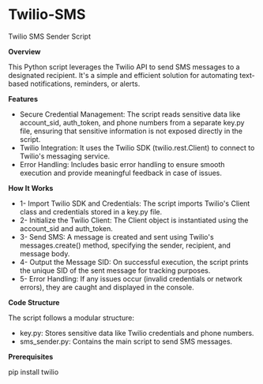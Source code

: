 # Twilio-SMS
Twilio SMS Sender Script

**Overview**

This Python script leverages the Twilio API to send SMS messages to a designated recipient. It's a simple and efficient solution for automating text-based notifications, reminders, or alerts.

**Features**

- Secure Credential Management: The script reads sensitive data like account_sid, auth_token, and phone numbers from a separate key.py file, ensuring that sensitive information is not exposed directly in the script.
- Twilio Integration: It uses the Twilio SDK (twilio.rest.Client) to connect to Twilio's messaging service.
- Error Handling: Includes basic error handling to ensure smooth execution and provide meaningful feedback in case of issues.

**How It Works**

- 1- Import Twilio SDK and Credentials:
The script imports Twilio's Client class and credentials stored in a key.py file.
- 2- Initialize the Twilio Client:
The Client object is instantiated using the account_sid and auth_token.
- 3- Send SMS:
A message is created and sent using Twilio's messages.create() method, specifying the sender, recipient, and message body.
- 4- Output the Message SID:
On successful execution, the script prints the unique SID of the sent message for tracking purposes.
- 5- Error Handling:
If any issues occur (invalid credentials or network errors), they are caught and displayed in the console.

**Code Structure**

The script follows a modular structure:

- key.py: Stores sensitive data like Twilio credentials and phone numbers.
- sms_sender.py: Contains the main script to send SMS messages.

**Prerequisites**

pip install twilio

